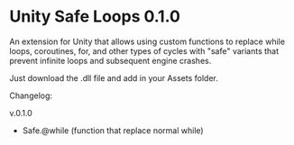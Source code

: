 # Unity Safe Loops 0.1.0
An extension for Unity that allows using custom functions to replace while loops, coroutines, for, and other types of cycles with "safe" variants that prevent infinite loops and subsequent engine crashes.

Just download the .dll file and add in your Assets folder.


Changelog:

v.0.1.0
  - Safe.@while (function that replace normal while)
